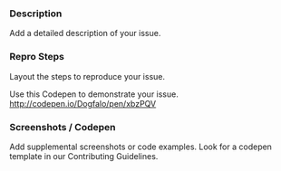 ### Description
Add a detailed description of your issue.

### Repro Steps
Layout the steps to reproduce your issue.

Use this Codepen to demonstrate your issue. http://codepen.io/Dogfalo/pen/xbzPQV

### Screenshots / Codepen
Add supplemental screenshots or code examples. Look for a codepen template in our Contributing Guidelines.
